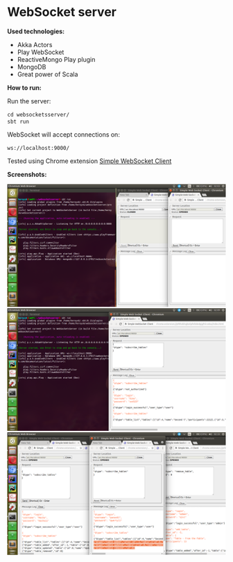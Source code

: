# WebSocket server
**Used technologies:**
* Akka Actors
* Play WebSocket
* ReactiveMongo Play plugin
* MongoDB
* Great power of Scala

**How to run:**


Run the server:
```Shell
cd websocketsserver/
sbt run
```
WebSocket will accept connections on:
```Shell
ws://localhost:9000/
```
Tested using Chrome extension [Simple WebSocket Client](https://chrome.google.com/webstore/detail/simple-websocket-client/pfdhoblngboilpfeibdedpjgfnlcodoo)


**Screenshots:**
<p align="center"><img src="img/start.png"><br><img src="img/subscribe.png"><br><img src="img/notifications.png"></p>